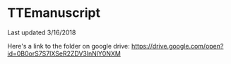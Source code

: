 # TTEmanuscript

Last updated 3/16/2018 

Here's a link to the folder on google drive: https://drive.google.com/open?id=0B0orS7S7lXSeR2ZDV3lnNlY0NXM
